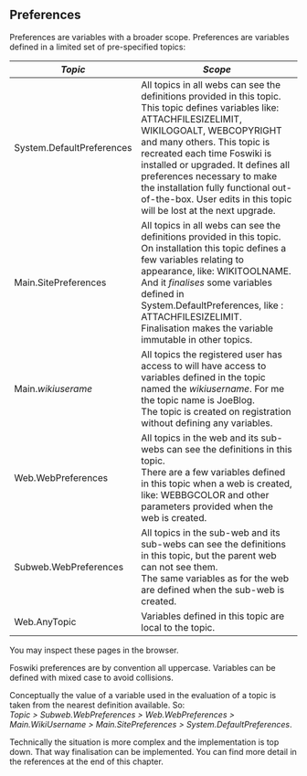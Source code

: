 ## Preferences
Preferences are variables with a broader scope. Preferences are variables defined in a limited set of pre-specified topics:

| *Topic* | *Scope* |
|---------|---------|
|System.DefaultPreferences |All topics in all webs can see the definitions provided in this topic. <br />This topic defines variables like: ATTACHFILESIZELIMIT, WIKILOGOALT, WEBCOPYRIGHT and many others.  This topic is recreated each time Foswiki is installed or upgraded. It defines all preferences necessary to make the installation fully functional out-of-the-box. User edits in this topic will be lost at the next upgrade. |
|Main.SitePreferences |All topics in all webs can see the definitions provided in this topic. <br />On installation this topic defines a few variables relating to appearance, like: WIKITOOLNAME. And it _finalises_ some variables defined in System.DefaultPreferences, like : ATTACHFILESIZELIMIT. Finalisation makes the variable immutable in other topics. |
|Main._wikiuserame_ |All topics the registered user has access to will have access to variables defined in the topic named the _wikiusername_. For me the topic name is JoeBlog. <br />The topic is created on registration without defining any variables. |
|Web.WebPreferences |All topics in the web and its sub-webs can see the definitions in this topic. <br />There are a few variables defined in this topic when a web is created, like: WEBBGCOLOR and other parameters provided when the web is created. |
|Subweb.WebPreferences |All topics in the sub-web and its sub-webs can see the definitions in this topic, but the parent web can not see them. <br />The same variables as for the web are defined when the sub-web is created. |
| Web.AnyTopic |Variables defined in this topic are local to the topic. |

You may inspect these pages in the browser.

Foswiki preferences are by convention all uppercase. Variables can be defined with mixed case to avoid collisions.

Conceptually the value of a variable used in the evaluation of a topic is taken from the nearest definition available. So:<br />
 _Topic > Subweb.WebPreferences > Web.WebPreferences > Main.WikiUsername > Main.SitePreferences > System.DefaultPreferences_.

Technically the situation is more complex and the implementation is top down. That way finalisation can be implemented.
You can find more detail in the references at the end of this chapter.